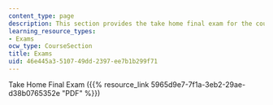 ```yaml
---
content_type: page
description: This section provides the take home final exam for the course.
learning_resource_types:
- Exams
ocw_type: CourseSection
title: Exams
uid: 46e445a3-5107-49dd-2397-ee7b1b299f71
---
```


Take Home Final Exam ({{% resource_link 5965d9e7-7f1a-3eb2-29ae-d38b0765352e "PDF" %}})